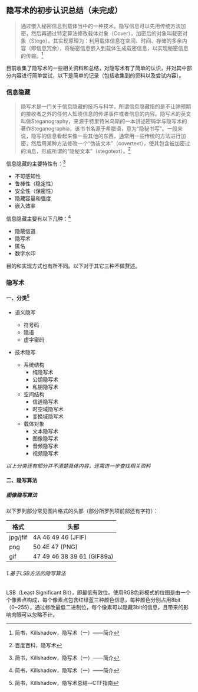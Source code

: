 ## 隐写术的初步认识总结（未完成）

> 通过嵌入秘密信息到载体当中的一种技术。隐写信息可以先用传统方法加密，然后再通过特定算法修改载体对象（Cover），加密后的对象叫载密对象（Stego）。其实现原理为：利用载体信息在空间、时间、存储的多余内容（即信息冗余），将秘密信息嵌入到载体生成载密信息，以实现秘密信息的传输。[^2]

目前收集了隐写术的一些相关资料和总结，对隐写术有了简单的认识，并对其中部分内容进行简单尝试，以下是简单的记录（包括收集到的资料以及尝试内容）。

### 信息隐藏

> 隐写术是一门关于信息隐藏的技巧与科学，所谓信息隐藏指的是不让除预期的接收者之外的任何人知晓信息的传递事件或者信息的内容。隐写术的英文叫做Steganography，来源于特里特米乌斯的一本讲述密码学与隐写术的著作Steganographia，该书书名源于希腊语，意为“隐秘书写”。一般来说，隐写的信息看起来像一些其他的东西，通常用一些传统的方法进行加密，然后用某种方法修改一个“伪装文本”（covertext），使其包含被加密过的消息，形成所谓的“隐秘文本”（stegotext）。[^1]

信息隐藏的主要特性有：[^2]

* 不可感知性
* 鲁棒性（稳定性）
* 安全性（保密性）
* 隐藏容量和强度
* 嵌入效率

信息隐藏主要有以下几种：[^2]

* 隐蔽信道
* 隐写术
* 匿名
* 数字水印

目的和实现方式也有所不同。以下对于其它三种不做赘述。

### 隐写术

#### 一、分类[^3]

* 语义隐写
  * 符号码
  * 隐语
  * 虚字密码

* 技术隐写
  * 系统结构
    * 纯隐写术
    * 公钥隐写术
    * 私钥隐写术
  * 空间结构
    * 信道隐写术
    * 时空域隐写术
    * 变换域隐写术
  * 载体对象
    * 文本隐写术
    * 图像隐写术
    * 音频隐写术
    * 视频隐写术

_以上分类还有部分并不清楚具体内容，还需进一步查找相关资料_

#### 二、隐写算法

##### 图像隐写算法

以下罗列部分常见图片格式的头部（部分所罗列项前部还有字符）：

| 格式     | 头部                        |
| -------- | --------------------------- |
| jpg/jfif | 4A 46 49 46  (JFIF)         |
| png      | 50 4E 47  (PNG)             |
| gif      | 47 49 46 38 39 61  (GIF89a) |



###### 1.基于LSB方法的隐写算法

LSB（Least Significant Bit），即最低有效位。使用RGB色彩模式的位图是由一个个像素点构成，每个像素点包含红绿蓝三种颜色信息，每种颜色分别占用8bit（0~255），通过修改最低二进制位，每个像素可以隐藏3bit的信息，且带来的影响肉眼可以忽略不计。



[^1]:百度百科，隐写术
[^2]:简书，Killshadow，隐写术（一）——简介
[^3]:简书，Killshadow，隐写术总结--CTF指南